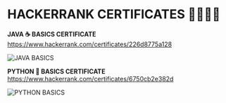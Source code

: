 # HACKERRANK CERTIFICATES  👨‍💻👩‍💻

**JAVA ☕️ BASICS CERTIFICATE**
https://www.hackerrank.com/certificates/226d8775a128

![JAVA BASICS](https://github.com/Kalyan4636/HACKERRANK/assets/79601235/b3ca0210-4523-4f0d-b8a2-e1683f975bea)





**PYTHON 🐍  BASICS CERTIFICATE**
https://www.hackerrank.com/certificates/6750cb2e382d

![PYTHON BASICS](https://github.com/Kalyan4636/HACKERRANK/assets/79601235/d669fcfd-77cf-4024-a72e-343c5fdc12c7)



